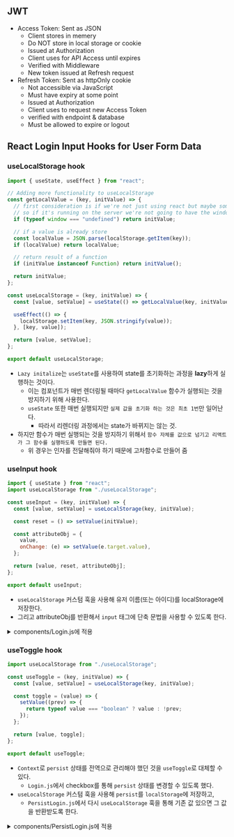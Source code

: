 ## JWT

- Access Token: Sent as JSON
  - Client stores in memery
  - Do NOT store in local storage or cookie
  - Issued at Authorization
  - Client uses for API Access until expires
  - Verified with Middleware
  - New token issued at Refresh request
- Refresh Token: Sent as httpOnly cookie
  - Not accessible via JavaScript
  - Must have expiry at some point
  - Issued at Authorization
  - Client uses to request new Access Token
  - verified with endpoint & database
  - Must be allowed to expire or logout

## React Login Input Hooks for User Form Data

### useLocalStorage hook

```js
import { useState, useEffect } from "react";

// Adding more functionality to useLocalStorage
const getLocalValue = (key, initValue) => {
  // first consideration is if we're not just using react but maybe something like next.js which could be abbreviated as SSR
  // so if it's running on the server we're not going to have the window object so we need to consider that
  if (typeof window === "undefined") return initValue;

  // if a value is already store
  const localValue = JSON.parse(localStorage.getItem(key));
  if (localValue) return localValue;

  // return result of a function
  if (initValue instanceof Function) return initValue();

  return initValue;
};

const useLocalStorage = (key, initValue) => {
  const [value, setValue] = useState(() => getLocalValue(key, initValue));

  useEffect(() => {
    localStorage.setItem(key, JSON.stringify(value));
  }, [key, value]);

  return [value, setValue];
};

export default useLocalStorage;
```

- `Lazy initalize`는 `useState`를 사용하여 state를 초기화하는 과정을 **lazy**하게 실행하는 것이다.
  - 이는 컴포넌트가 매번 렌더링될 때마다 `getLocalValue` 함수가 실행되는 것을 방지하기 위해 사용한다.
  - `useState` 또한 매번 실행되지만 `실제 값을 초기화 하는 것은 최초 1번`만 일어난다.
    - 따라서 리렌더링 과정에서는 state가 바뀌지는 않는 것.
- 하지만 함수가 매번 실행되는 것을 방지하기 위해서 `함수 자체를 값으로 넘기고 리액트가 그 함수를 실행하도록 만들면 된다.`
  - 위 경우는 인자를 전달해줘야 하기 때문에 고차함수로 만들어 줌

### useInput hook

```js
import { useState } from "react";
import useLocalStorage from "./useLocalStorage";

const useInput = (key, initValue) => {
  const [value, setValue] = useLocalStorage(key, initValue);

  const reset = () => setValue(initValue);

  const attributeObj = {
    value,
    onChange: (e) => setValue(e.target.value),
  };

  return [value, reset, attributeObj];
};

export default useInput;
```

- `useLocalStorage` 커스텀 훅을 사용해 유저 이름(또는 아이디)를 localStorage에 저장한다.
- 그리고 attributeObj를 반환해서 `input` 태그에 단축 문법을 사용할 수 있도록 한다.

<details>
  <summary>components/Login.js에 적용</summary>

```js
import React, { useRef, useState, useEffect } from "react";
import { Link, useNavigate, useLocation } from "react-router-dom";
import useAuth from "../hooks/useAuth";
import useInput from "../hooks/useInput";
import useToggle from "../hooks/useToggle";

import axios from "../api/axios";
const LOGIN_URL = "/auth";

function Login() {
  const { setAuth } = useAuth();

  const navigate = useNavigate();
  const location = useLocation();
  console.log(location);

  // 원래 있던 페이지로 돌아가기
  // 만약 바로 login 페이지로 들어온거라면 Home 페이지로!
  const from = location.state?.from?.pathname || "/";

  const userRef = useRef();
  const errRef = useRef();

  const [user, resetUser, userAttribs] = useInput("user", "");
  const [pwd, setPwd] = useState("");
  const [errMsg, setErrMsg] = useState("");
  const [check, toggleCheck] = useToggle("persist", false);

  // ...

  const handleSubmit = async (e) => {
    e.preventDefault();

    try {
      const response = await axios.post(
        LOGIN_URL,
        JSON.stringify({ user, pwd }),
        {
          headers: { "Content-Type": "application/json" },
          withCredentials: true,
        }
      );
      console.log(JSON.stringify(response?.data));
      //console.log(JSON.stringify(response));
      const accessToken = response?.data?.accessToken;
      const roles = response?.data?.roles;
      setAuth({ user, pwd, roles, accessToken });
      resetUser(); // setUser("");
      setPwd("");
      navigate(from, { replace: true });
    } catch (err) {
      if (!err?.response) {
        setErrMsg("No Server Response");
      } else if (err.response?.status === 400) {
        setErrMsg("Missing Username or Password");
      } else if (err.response?.status === 401) {
        setErrMsg("Unauthorized");
      } else {
        setErrMsg("Login Failed");
      }
      errRef.current.focus();
    }
  };

  return (
    <section>
      <p
        ref={errRef}
        className={errMsg ? "errmsg" : "offscreen"}
        aria-live="assertive"
      >
        {errMsg}
      </p>
      <h1>Sign In</h1>
      <form onSubmit={handleSubmit}>
        <label htmlFor="username">Username:</label>
        <input
          type="text"
          id="username"
          ref={userRef}
          autoComplete="off"
          {...userAttribs}
          required
        />

      {/* ... */}
    </section>
  );
}

export default Login;
```

</details>

### useToggle hook

```js
import useLocalStorage from "./useLocalStorage";

const useToggle = (key, initValue) => {
  const [value, setValue] = useLocalStorage(key, initValue);

  const toggle = (value) => {
    setValue((prev) => {
      return typeof value === "boolean" ? value : !prev;
    });
  };

  return [value, toggle];
};

export default useToggle;
```

- `Context`로 `persist` 상태를 전역으로 관리해야 했던 것을 `useToggle`로 대체할 수 있다.
  - `Login.js`에서 checkbox를 통해 `persist` 상태를 변경할 수 있도록 했다.
- `useLocalStorage` 커스텀 훅을 사용해 `persist`를 `localStorage`에 저장하고,
  - `PersistLogin.js`에서 다시 `useLocalStorage` 훅을 통해 기존 값 있으면 그 값을 반환받도록 한다.

<details>
  <summary>components/PersistLogin.js에 적용</summary>

```js
import { Outlet } from "react-router-dom";
import { useState, useEffect } from "react";
import useRefreshToken from "../hooks/useRefreshToken";
import useAuth from "../hooks/useAuth";
import useLocalStorage from "../hooks/useLocalStorage";

function PersistLogin() {
  const [isLoading, setIsLoading] = useState(true);
  const refresh = useRefreshToken();
  const { auth } = useAuth();
  const [persist] = useLocalStorage("persist", false); // 이미 localStorage에 존재한다면 그 값을 persist에 할당한다.

  useEffect(() => {
    let isMounted = true;

    const verifyRefreshToken = async () => {
      try {
        await refresh();
      } catch (err) {
        console.error(err);
      } finally {
        isMounted && setIsLoading(false);
      }
    };
    // avoids unwanted call to verifyRefreshToken
    !auth?.accessToken && persist ? verifyRefreshToken() : setIsLoading(false);

    return () => (isMounted = false);
  }, []);

  useEffect(() => {
    console.log(`isLoading: ${isLoading}`);
    console.log(`aT: ${JSON.stringify(auth?.accessToken)}`);
  }, [isLoading]);

  return (
    <>{!persist ? <Outlet /> : isLoading ? <p>Loading...</p> : <Outlet />}</>
  );
}

export default PersistLogin;
```

</details>
